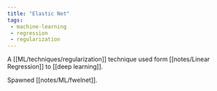```yaml
---
title: "Elastic Net"
tags:
 - machine-learning
 - regression
 - regularization
---
```


A [[ML/techniques/regularization]] technique used form [[notes/Linear Regression]] to [[deep learning]].


Spawned [[notes/ML/fwelnet]].